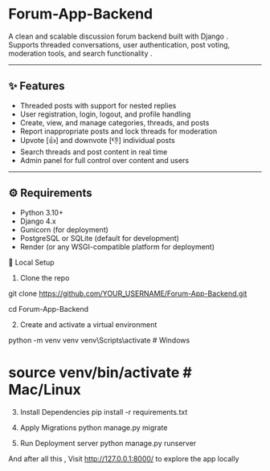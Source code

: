 # Forum-App-Backend

A clean and scalable discussion forum backend built with Django .  
Supports threaded conversations, user authentication, post voting, moderation tools, and search functionality .

---

## ✨ Features

- Threaded posts with support for nested replies 
- User registration, login, logout, and profile handling
- Create, view, and manage categories, threads, and posts 
- Report inappropriate posts and lock threads for moderation 
- Upvote [👍] and downvote [👎] individual posts 
- Search threads and post content in real time 
- Admin panel for full control over content and users 

---

## ⚙️ Requirements

- Python 3.10+ 
- Django 4.x 
- Gunicorn (for deployment) 
- PostgreSQL or SQLite (default for development) 
- Render (or any WSGI-compatible platform for deployment) 


🧪 Local Setup
1. Clone the repo

git clone https://github.com/YOUR_USERNAME/Forum-App-Backend.git

cd Forum-App-Backend

2. Create and activate a virtual environment

python -m venv venv
venv\Scripts\activate   # Windows
# source venv/bin/activate   # Mac/Linux

3. Install Dependencies 
pip install -r requirements.txt

4. Apply Migrations
python manage.py migrate

5. Run Deployment server 
python manage.py runserver

And after all this , Visit http://127.0.0.1:8000/ to explore the app locally
